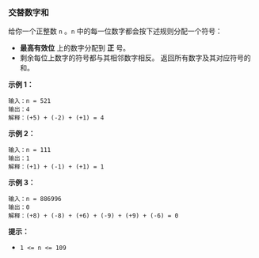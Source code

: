 ### 交替数字和 ###
给你一个正整数 `n` 。`n` 中的每一位数字都会按下述规则分配一个符号：

* **最高有效位** 上的数字分配到 **正** 号。
* 剩余每位上数字的符号都与其相邻数字相反。
返回所有数字及其对应符号的和。



**示例 1：**

```
输入：n = 521
输出：4
解释：(+5) + (-2) + (+1) = 4
```

**示例 2：**

```
输入：n = 111
输出：1
解释：(+1) + (-1) + (+1) = 1
```

**示例 3：**

```
输入：n = 886996
输出：0
解释：(+8) + (-8) + (+6) + (-9) + (+9) + (-6) = 0
```



**提示：**

* `1 <= n <= 109`



